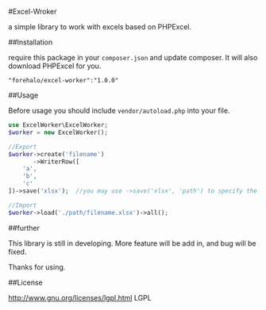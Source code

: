 #Excel-Wroker

a simple library to work with excels based on PHPExcel.

##Installation

require this package in your `composer.json` and update composer. It will also download PHPExcel for you.

	"forehalo/excel-worker":"1.0.0"

##Usage

Before usage you should include `vendor/autoload.php` into your file.

```php
use ExcelWorker\ExcelWorker;
$worker = new ExcelWorker();

//Export
$worker->create('filename')
	   ->WriterRow([
	'a',
	'b',
	'c'
])->save('xlsx');  //you may use ->save('xlsx', 'path') to specify the storage path.

//Import
$worker->load('./path/filename.xlsx')->all();
```

##further

This library is still in developing. More feature will be add in, and bug will be fixed.

Thanks for using.

##License

http://www.gnu.org/licenses/lgpl.html   LGPL